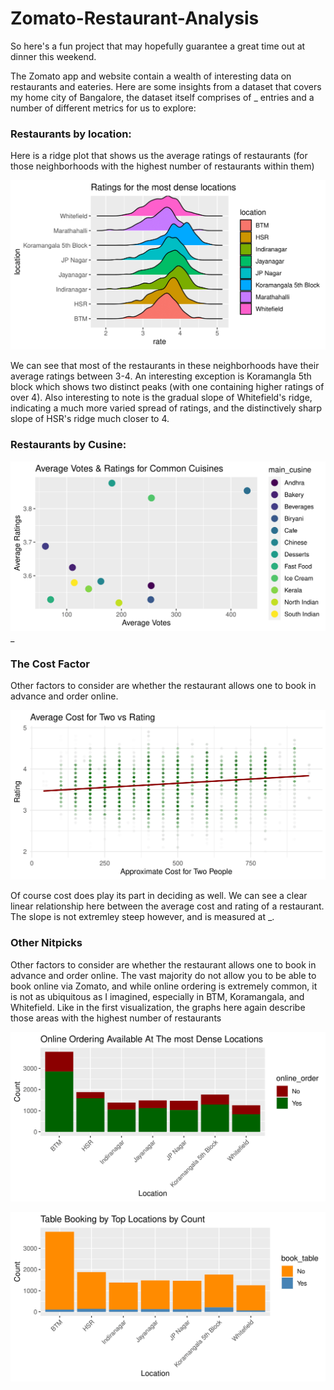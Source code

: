 # Zomato-Restaurant-Analysis

So here's a fun project that may hopefully guarantee a great time out at dinner this weekend.

The Zomato app and website contain a wealth of interesting data on restaurants and eateries. Here are some insights from a dataset that covers my home city of Bangalore, the dataset itself comprises of _ entries and a number of different metrics for us to explore:

### Restaurants by location:

Here is a ridge plot that shows us the average ratings of restaurants (for those neighborhoods with the highest number of restaurants within them) 

![Ridge_Plot_for_ratings_for_the_most_dense_locations-1.png](./images/Ridge_Plot_for_ratings_for_the_most_dense_locations-1.png)

We can see that most of the restaurants in these neighborhoods have their average ratings between 3-4. An interesting exception is Koramangla 5th block which shows two distinct peaks (with one containing higher ratings of over 4). Also interesting to note is the gradual slope of Whitefield's ridge, indicating a much more varied spread of ratings, and the distinctively sharp slope of HSR's ridge much closer to 4.

### Restaurants by Cusine:

![Average_Votes_&_Ratings_for_Common_Cuisines-1.png](./images/Average_Votes_&_Ratings_for_Common_Cuisines-1.png)
_



### The Cost Factor

Other factors to consider are whether the restaurant allows one to book in advance and order online. 

![Average_Cost_vs_Rating-1.png](./images/Average_Cost_vs_Rating-1.png)

Of course cost does play its part in deciding as well. We can see a clear linear relationship here between the average cost and rating of a restaurant. The slope is not extremley steep however, and is measured at _.



### Other Nitpicks


Other factors to consider are whether the restaurant allows one to book in advance and order online. The vast majority do not allow you to be able to book online via Zomato, and while online ordering is extremely common, it is not as ubiquitous as I imagined, especially in BTM, Koramangala, and Whitefield. Like in the first visualization, the graphs here again describe those areas with the highest number of restaurants

![Online_Ordering_Available_At_The_most_Dense_Locations-1.png](./images/Online_Ordering_Available_At_The_most_Dense_Locations-1.png)


![Table_Bookings_Available_At_The_most_Dense_Locations-1.png](./images/Table_Bookings_Available_At_The_most_Dense_Locations-1.png)
